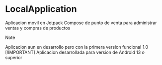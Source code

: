 # LocalApplication
Aplicacion movil en Jetpack Compose de punto de venta para administrar ventas y compras de productos

> [!NOTE]
> Aplicacion aun en desarrollo pero con la primera version funcional 1.0
> [!IMPORTANT]
> Aplicacion desarrollada para version de Android 13 o superior
